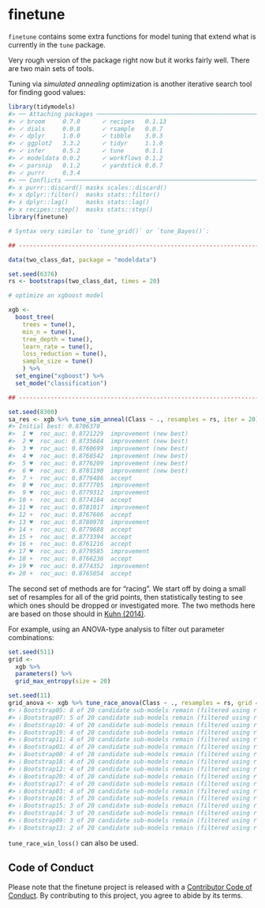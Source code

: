 
<!-- README.md is generated from README.Rmd. Please edit that file -->

# finetune

<!-- badges: start -->

<!-- badges: end -->

`finetune` contains some extra functions for model tuning that extend
what is currently in the `tune` package.

Very rough version of the package right now but it works fairly well.
There are two main sets of tools.

Tuning via *simulated annealing* optimization is another iterative
search tool for finding good values:

``` r
library(tidymodels)
#> ── Attaching packages ──────────────────────────────────────────────────────────────────────── tidymodels 0.1.1 ──
#> ✓ broom     0.7.0      ✓ recipes   0.1.13
#> ✓ dials     0.0.8      ✓ rsample   0.0.7 
#> ✓ dplyr     1.0.0      ✓ tibble    3.0.3 
#> ✓ ggplot2   3.3.2      ✓ tidyr     1.1.0 
#> ✓ infer     0.5.2      ✓ tune      0.1.1 
#> ✓ modeldata 0.0.2      ✓ workflows 0.1.2 
#> ✓ parsnip   0.1.2      ✓ yardstick 0.0.7 
#> ✓ purrr     0.3.4
#> ── Conflicts ─────────────────────────────────────────────────────────────────────────── tidymodels_conflicts() ──
#> x purrr::discard() masks scales::discard()
#> x dplyr::filter()  masks stats::filter()
#> x dplyr::lag()     masks stats::lag()
#> x recipes::step()  masks stats::step()
library(finetune)

# Syntax very similar to `tune_grid()` or `tune_Bayes()`: 

## -----------------------------------------------------------------------------

data(two_class_dat, package = "modeldata")

set.seed(6376)
rs <- bootstraps(two_class_dat, times = 20)

# optimize an xgboost model

xgb <-
  boost_tree(
    trees = tune(),
    min_n = tune(),
    tree_depth = tune(),
    learn_rate = tune(),
    loss_reduction = tune(),
    sample_size = tune()
    ) %>%
  set_engine("xgboost") %>%
  set_mode("classification")

## -----------------------------------------------------------------------------

set.seed(8300)
sa_res <- xgb %>% tune_sim_anneal(Class ~ ., resamples = rs, iter = 20)
#> Initial best: 0.8706370
#>  1 ♥  roc_auc: 0.8721229  improvement (new best)
#>  2 ♥  roc_auc: 0.8735684  improvement (new best)
#>  3 ♥  roc_auc: 0.8760699  improvement (new best)
#>  4 ♥  roc_auc: 0.8768542  improvement (new best)
#>  5 ♥  roc_auc: 0.8776209  improvement (new best)
#>  6 ♥  roc_auc: 0.8781190  improvement (new best)
#>  7 +  roc_auc: 0.8776486  accept
#>  8 ♥  roc_auc: 0.8777705  improvement
#>  9 ♥  roc_auc: 0.8779312  improvement
#> 10 +  roc_auc: 0.8774184  accept
#> 11 ♥  roc_auc: 0.8781017  improvement
#> 12 +  roc_auc: 0.8767606  accept
#> 13 ♥  roc_auc: 0.8780978  improvement
#> 14 +  roc_auc: 0.8779688  accept
#> 15 +  roc_auc: 0.8773394  accept
#> 16 +  roc_auc: 0.8761216  accept
#> 17 ♥  roc_auc: 0.8779585  improvement
#> 18 +  roc_auc: 0.8766236  accept
#> 19 ♥  roc_auc: 0.8774352  improvement
#> 20 +  roc_auc: 0.8765054  accept
```

The second set of methods are for “racing”. We start off by doing a
small set of resamples for all of the grid points, then statistically
testing to see which ones should be dropped or investigated more. The
two methods here are based on those should in [Kuhn
(2014)](https://arxiv.org/abs/1405.6974).

For example, using an ANOVA-type analysis to filter out parameter
combinations:

``` r
set.seed(511)
grid <-
  xgb %>%
  parameters() %>%
  grid_max_entropy(size = 20)

set.seed(11)
grid_anova <- xgb %>% tune_race_anova(Class ~ ., resamples = rs, grid = grid)
#> ℹ Bootstrap05: 8 of 20 candidate sub-models remain (filtered using roc_auc).
#> ℹ Bootstrap07: 5 of 20 candidate sub-models remain (filtered using roc_auc).
#> ℹ Bootstrap10: 4 of 20 candidate sub-models remain (filtered using roc_auc).
#> ℹ Bootstrap19: 4 of 20 candidate sub-models remain (filtered using roc_auc).
#> ℹ Bootstrap11: 4 of 20 candidate sub-models remain (filtered using roc_auc).
#> ℹ Bootstrap01: 4 of 20 candidate sub-models remain (filtered using roc_auc).
#> ℹ Bootstrap08: 4 of 20 candidate sub-models remain (filtered using roc_auc).
#> ℹ Bootstrap18: 4 of 20 candidate sub-models remain (filtered using roc_auc).
#> ℹ Bootstrap12: 4 of 20 candidate sub-models remain (filtered using roc_auc).
#> ℹ Bootstrap20: 4 of 20 candidate sub-models remain (filtered using roc_auc).
#> ℹ Bootstrap17: 4 of 20 candidate sub-models remain (filtered using roc_auc).
#> ℹ Bootstrap03: 4 of 20 candidate sub-models remain (filtered using roc_auc).
#> ℹ Bootstrap16: 3 of 20 candidate sub-models remain (filtered using roc_auc).
#> ℹ Bootstrap15: 3 of 20 candidate sub-models remain (filtered using roc_auc).
#> ℹ Bootstrap14: 3 of 20 candidate sub-models remain (filtered using roc_auc).
#> ℹ Bootstrap09: 3 of 20 candidate sub-models remain (filtered using roc_auc).
#> ℹ Bootstrap13: 2 of 20 candidate sub-models remain (filtered using roc_auc).
```

`tune_race_win_loss()` can also be used.

## Code of Conduct

Please note that the finetune project is released with a [Contributor
Code of
Conduct](https://contributor-covenant.org/version/2/0/CODE_OF_CONDUCT.html).
By contributing to this project, you agree to abide by its terms.
